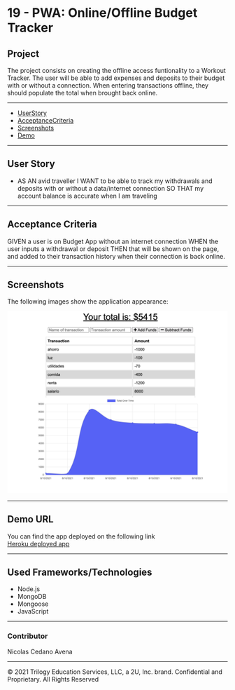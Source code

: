 # 19 - PWA: Online/Offline  Budget Tracker

## Project

The project consists on creating the offline access funtionality to a Workout Tracker. The user will be able to add expenses and deposits to their budget with or without a connection. When entering transactions offline, they should populate the total when brought back online.

- - -

- [UserStory](#UserStory)
- [AcceptanceCriteria](#AcceptanceCriteria)
- [Screenshots](#Screenshots&Test)
- [Demo](#Demo)

- - -


## User Story

* AS AN avid traveller 
I WANT to be able to track my withdrawals and deposits with or without a data/internet connection 
SO THAT my account balance is accurate when I am traveling

- - -

## Acceptance Criteria

GIVEN a user is on Budget App without an internet connection
WHEN the user inputs a withdrawal or deposit
THEN that will be shown on the page, and added to their transaction history when their connection is back online.

- - -


## Screenshots 

The following images show the application appearance:


![demo](public/Assets/demo.png)



- - -

## Demo URL 


You can find the app deployed on the following link  
<a href="https://pacific-escarpment-19734.herokuapp.com/" target="_blank">Heroku deployed app</a>

- - -

## Used Frameworks/Technologies

- Node.js
- MongoDB
- Mongoose
- JavaScript


- - -
### Contributor


Nicolas Cedano Avena
- - -
© 2021 Trilogy Education Services, LLC, a 2U, Inc. brand. Confidential and Proprietary. All Rights Reserved